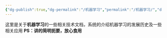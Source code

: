 ```yaml
---
{"dg-publish":true,"dg-permalink":"/机器学习","permalink":"/机器学习/","dgPassFrontmatter":true,"created":"2024-01-27T01:30:27.922+08:00","updated":"2025-01-01T22:29:46.426+08:00"}
---
```


这里是关于**机器学习**的一些相关技术文档，系统的介绍机器学习的发展历史及一些相关应用
**PS：讲的简明扼要，放心食用**
